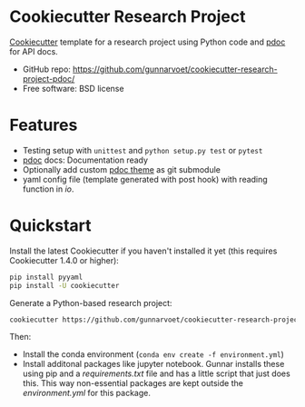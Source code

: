 Cookiecutter Research Project
=============================

[Cookiecutter](https://github.com/cookiecutter/cookiecutter) template for a
research project using Python code and [pdoc](https://pdoc.dev/) for API docs.

-   GitHub repo:
    <https://github.com/gunnarvoet/cookiecutter-research-project-pdoc/>
-   Free software: BSD license

# Features

-   Testing setup with `unittest` and `python setup.py test` or `pytest`
-   [pdoc](https://pdoc.dev/) docs: Documentation ready
-   Optionally add custom [pdoc theme](https://github.com/gunnarvoet/pdoc-theme-gv) as git submodule
-   yaml config file (template generated with post hook) with reading
    function in *io*.

# Quickstart

Install the latest Cookiecutter if you haven\'t installed it yet (this
requires Cookiecutter 1.4.0 or higher):
```sh
pip install pyyaml
pip install -U cookiecutter
```

Generate a Python-based research project:
```sh
cookiecutter https://github.com/gunnarvoet/cookiecutter-research-project-pdoc.git
```

Then:

-   Install the conda environment
    (`conda env create -f environment.yml`)
-   Install additonal packages like jupyter notebook. Gunnar installs
    these using pip and a *requirements.txt* file and has a little
    script that just does this. This way non-essential packages are kept
    outside the *environment.yml* for this package.
